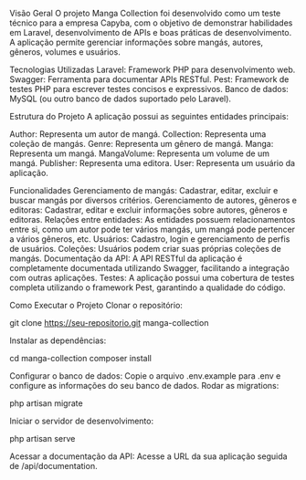Visão Geral
O projeto Manga Collection foi desenvolvido como um teste técnico para a empresa Capyba, com o objetivo de demonstrar habilidades em Laravel, desenvolvimento de APIs e boas práticas de desenvolvimento. A aplicação permite gerenciar informações sobre mangás, autores, gêneros, volumes e usuários.

Tecnologias Utilizadas
Laravel: Framework PHP para desenvolvimento web.
Swagger: Ferramenta para documentar APIs RESTful.
Pest: Framework de testes PHP para escrever testes concisos e expressivos.
Banco de dados: MySQL (ou outro banco de dados suportado pelo Laravel).

Estrutura do Projeto
A aplicação possui as seguintes entidades principais:

Author: Representa um autor de mangá.
Collection: Representa uma coleção de mangás.
Genre: Representa um gênero de mangá.
Manga: Representa um mangá.
MangaVolume: Representa um volume de um mangá.
Publisher: Representa uma editora.
User: Representa um usuário da aplicação.

Funcionalidades
Gerenciamento de mangás: Cadastrar, editar, excluir e buscar mangás por diversos critérios.
Gerenciamento de autores, gêneros e editoras: Cadastrar, editar e excluir informações sobre autores, gêneros e editoras.
Relações entre entidades: As entidades possuem relacionamentos entre si, como um autor pode ter vários mangás, um mangá pode pertencer a vários gêneros, etc.
Usuários: Cadastro, login e gerenciamento de perfis de usuários.
Coleções: Usuários podem criar suas próprias coleções de mangás.
Documentação da API: A API RESTful da aplicação é completamente documentada utilizando Swagger, facilitando a integração com outras aplicações.
Testes: A aplicação possui uma cobertura de testes completa utilizando o framework Pest, garantindo a qualidade do código.

Como Executar o Projeto
Clonar o repositório:

git clone https://seu-repositorio.git manga-collection


Instalar as dependências:

cd manga-collection
composer install


Configurar o banco de dados: Copie o arquivo .env.example para .env e configure as informações do seu banco de dados.
Rodar as migrations:

php artisan migrate


Iniciar o servidor de desenvolvimento:

php artisan serve


Acessar a documentação da API: Acesse a URL da sua aplicação seguida de /api/documentation.